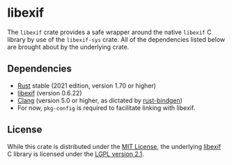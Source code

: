 # libexif

The `libexif` crate provides a safe wrapper around the native `libexif` C library by use of the `libexif-sys` crate. All of the dependencies listed below are brought about by the underlying crate.

## Dependencies

* [Rust](https://www.rust-lang.org) stable (2021 edition, version 1.70 or higher)
* [libexif](https://libexif.github.io) (version 0.6.22)
* [Clang](https://clang.llvm.org) (version 5.0 or higher, as dictated by [rust-bindgen](https://github.com/rust-lang/rust-bindgen))
* For now, `pkg-config` is required to facilitate linking with libexif.

## License

While this crate is distributed under the [MIT License](LICENSE), the underlying [libexif](https://libexif.github.io) C library is licensed under the [LGPL version 2.1](http://www.gnu.org/licenses/old-licenses/lgpl-2.1.html).
